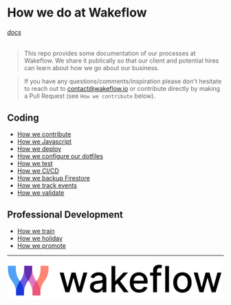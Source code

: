 # How we do at Wakeflow

###### [docs](https://google.com)

> This repo provides some documentation of our processes at Wakeflow. We share it publically so that our client and potential hires can learn about how we go about our business.

> If you have any questions/comments/inspiration please don't hesitate to reach out to contact@wakeflow.io or contribute directly by making a Pull Request (see `How we contribute` below).

## Coding

- [How we contribute](docs/contributing.md)
- [How we Javascript](/docs/javascript.md)
- [How we deploy](/docs/deploying.md)
- [How we configure our dotfiles](/docs/dotfiles.md)
- [How we test](/docs/testing.md)
- [How we CI/CD](/docs/cicd.md)
- [How we backup Firestore](/docs/firestore_backups.md)
- [How we track events](/docs/event_tracking.md)
- [How we validate](/docs/validation.md)

## Professional Development

- [How we train](/docs/trainingMaterials.md)
- [How we holiday](/docs/holidays.md)
- [How we promote](/docs/progression.md)

---

![Wakeflow](/docs/images/wakeflowlogo.png)
